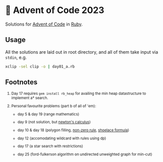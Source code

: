 # 🎄 Advent of Code 2023

Solutions for [Advent of Code](https://adventofcode.com/) in [Ruby](https://www.ruby-lang.org/).

## Usage

All the solutions are laid out in root directory, and all of them take input via `stdin`, e.g.

```bash
xclip -sel clip -o | day01_a.rb
```

## Footnotes

<sub>

1. Day 17 requires `gem install rb_heap` for availing the min heap datastructure to implement a* search.

2. Personal favourite problems (part b of all of 'em):

    - day 5 & day 19 (range mathematics)

    - day 9 (not solution, but [newton's calculus](https://www.youtube.com/watch?v=4AuV93LOPcE))

    - day 10 & day 18 (polygon filling, [non-zero rule](https://en.wikipedia.org/wiki/Nonzero-rule), [shoelace formula](https://en.wikipedia.org/wiki/Shoelace_formula))

    - day 12 (accomodating wildcard with rules using dp)

    - day 17 (a star search with restrictions)

    - day 25 (ford-fulkerson algorithm on undirected unweighted graph for min-cut)

</sub>

